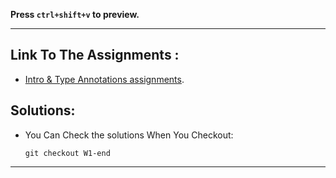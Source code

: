 **Press `ctrl+shift+v` to preview.**

---

## Link To The Assignments :

- [Intro & Type Annotations assignments](https://elzero.org/typescript-assignments-lessons-from-1-to-11/).

## Solutions:

- You Can Check the solutions When You Checkout:

  ```git
  git checkout W1-end
  ```

---
